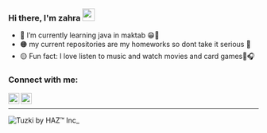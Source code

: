### Hi there, I'm zahra  <a href="https://www.gautamkrishnar.com/"><img src="https://media.giphy.com/media/hvRJCLFzcasrR4ia7z/giphy.gif" width="25px"></a>
- 🔴 I’m currently learning java in maktab 😁👩
- 🟠 my current repositories are my homeworks so dont take it serious 🙂
- 🟡 Fun fact: I love listen to music and watch movies and card games🎵🎧

### Connect with me:

[<img align="left" alt="zahraMorovati | YouTube" width="22px" src="https://img.icons8.com/external-justicon-lineal-color-justicon/50/000000/external-youtube-social-media-justicon-lineal-color-justicon.png" />][youtube]
[<img align="left" alt="zahraMorovati | Instagram" width="22px" src="https://img.icons8.com/external-justicon-lineal-color-justicon/64/000000/external-instagram-social-media-justicon-lineal-color-justicon.png" />][instagram]
<br />

---
![Tuzki by HAZ™ Inc_](https://user-images.githubusercontent.com/90718563/133885183-0484ab3c-3df8-44dc-81c4-3c27f5b1ba5f.gif)


[youtube]: https://www.youtube.com/channel/UCnDt4cw_O88PzShdULdAeLw
[instagram]:https://www.instagram.com/wallflower1378/

